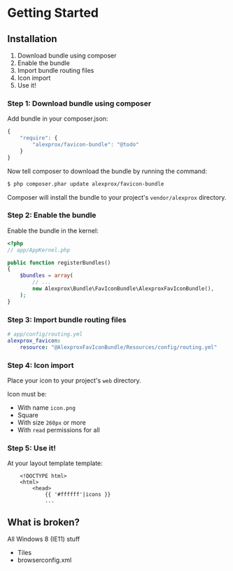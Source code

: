 Getting Started
==================================

## Installation

1. Download bundle using composer
2. Enable the bundle
3. Import bundle routing files
4. Icon import
5. Use it!

### Step 1: Download bundle using composer

Add bundle in your composer.json:

```js
{
    "require": {
        "alexprox/favicon-bundle": "@todo"
    }
}
```

Now tell composer to download the bundle by running the command:

``` bash
$ php composer.phar update alexprox/favicon-bundle
```

Composer will install the bundle to your project's `vendor/alexprox` directory.

### Step 2: Enable the bundle

Enable the bundle in the kernel:

``` php
<?php
// app/AppKernel.php

public function registerBundles()
{
    $bundles = array(
        // ...
        new Alexprox\Bundle\FavIconBundle\AlexproxFavIconBundle(),
    );
}
```

### Step 3: Import bundle routing files

``` yaml
# app/config/routing.yml
alexprox_favicon:
    resource: "@AlexproxFavIconBundle/Resources/config/routing.yml"

```

### Step 4: Icon import

Place your icon to your project's `web` directory.

Icon must be:
* With name `icon.png`
* Square
* With size `260px` or more
* With `read` permissions for all

### Step 5: Use it!

At your layout template template:

``` twig
    <!DOCTYPE html>
    <html>
        <head>
            {{ '#ffffff'|icons }}
            ...

```

## What is broken?

All Windows 8 (IE11) stuff
* Tiles
* browserconfig.xml